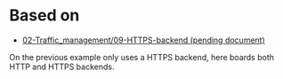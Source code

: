 # Based on

- [02-Traffic_management/09-HTTPS-backend (pending document)](../../02-Traffic_management/09-HTTPS-backend)

On the previous example only uses a HTTPS backend, here boards both HTTP and HTTPS backends. 

